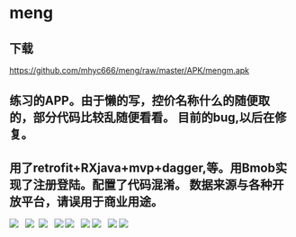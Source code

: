 meng 
=
下载
----
https://github.com/mhyc666/meng/raw/master/APK/mengm.apk


练习的APP。由于懒的写，控价名称什么的随便取的，部分代码比较乱随便看看。 
目前的bug,以后在修复。
-------
用了retrofit+RXjava+mvp+dagger,等。用Bmob实现了注册登陆。配置了代码混淆。
数据来源与各种开放平台，请误用于商业用途。
----------

![](https://github.com/mhyc666/meng/raw/master/pic/S71026-112539.png)  
![](https://github.com/mhyc666/meng/raw/master/pic/S71026-112535.png) 
![](https://github.com/mhyc666/meng/raw/master/pic/S71026-112545.png)  
![](https://github.com/mhyc666/meng/raw/master/pic/S71026-112553.png)
![](https://github.com/mhyc666/meng/raw/master/pic/S71026-112604.png)  
![](https://github.com/mhyc666/meng/raw/master/pic/S71026-112610.png) 
![](https://github.com/mhyc666/meng/raw/master/pic/S71026-112616.png)  
![](https://github.com/mhyc666/meng/raw/master/pic/S71026-112634.png) 
![](https://github.com/mhyc666/meng/raw/master/pic/S71026-112648.png)  

